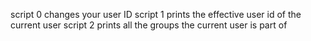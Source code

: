 script 0 changes your user ID
script 1 prints the effective user id of the current user
script 2 prints all the groups the current user is part of
